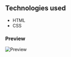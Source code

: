 ## Technologies used
- HTML
- CSS
### Preview
![Preview](https://i.imgur.com/DyRLb4G.png "Shiprock, New Mexico by Beau Rogers")
